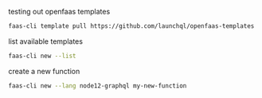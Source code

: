 testing out openfaas templates

```sh
faas-cli template pull https://github.com/launchql/openfaas-templates
```

list available templates

```sh
faas-cli new --list
```

create a new function

```sh
faas-cli new --lang node12-graphql my-new-function
```